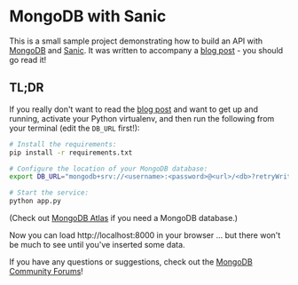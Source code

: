 # MongoDB with Sanic

This is a small sample project demonstrating how to build an API with [MongoDB](https://developer.mongodb.com/) and [Sanic](https://sanic.readthedocs.io/en/stable/).
It was written to accompany a [blog post](https://developer.mongodb.com/quickstart/python-quickstart-sanic/) - you should go read it!

## TL;DR

If you really don't want to read the [blog post](https://developer.mongodb.com/quickstart/python-quickstart-sanic/) and want to get up and running,
activate your Python virtualenv, and then run the following from your terminal (edit the `DB_URL` first!):

```bash
# Install the requirements:
pip install -r requirements.txt

# Configure the location of your MongoDB database:
export DB_URL="mongodb+srv://<username>:<password>@<url>/<db>?retryWrites=true&w=majority"

# Start the service:
python app.py
```

(Check out [MongoDB Atlas](https://www.mongodb.com/cloud/atlas) if you need a MongoDB database.)

Now you can load http://localhost:8000 in your browser ... but there won't be much to see until you've inserted some data.

If you have any questions or suggestions, check out the [MongoDB Community Forums](https://developer.mongodb.com/community/forums/)!